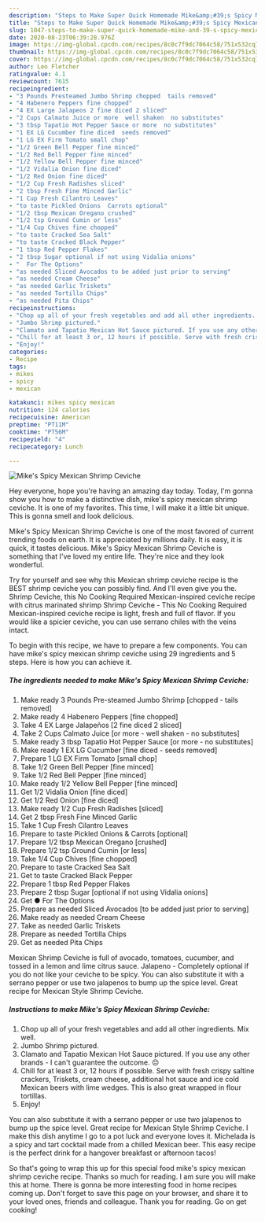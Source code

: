 ```yaml
---
description: "Steps to Make Super Quick Homemade Mike&amp;#39;s Spicy Mexican Shrimp Ceviche"
title: "Steps to Make Super Quick Homemade Mike&amp;#39;s Spicy Mexican Shrimp Ceviche"
slug: 1047-steps-to-make-super-quick-homemade-mike-and-39-s-spicy-mexican-shrimp-ceviche
date: 2020-08-23T06:39:28.976Z
image: https://img-global.cpcdn.com/recipes/8c0c7f9dc7064c58/751x532cq70/mikes-spicy-mexican-shrimp-ceviche-recipe-main-photo.jpg
thumbnail: https://img-global.cpcdn.com/recipes/8c0c7f9dc7064c58/751x532cq70/mikes-spicy-mexican-shrimp-ceviche-recipe-main-photo.jpg
cover: https://img-global.cpcdn.com/recipes/8c0c7f9dc7064c58/751x532cq70/mikes-spicy-mexican-shrimp-ceviche-recipe-main-photo.jpg
author: Leo Fletcher
ratingvalue: 4.1
reviewcount: 7615
recipeingredient:
- "3 Pounds Presteamed Jumbo Shrimp chopped  tails removed"
- "4 Habenero Peppers fine chopped"
- "4 EX Large Jalapeos 2 fine diced 2 sliced"
- "2 Cups Calmato Juice or more  well shaken  no substitutes"
- "3 tbsp Tapatio Hot Pepper Sauce or more  no substitutes"
- "1 EX LG Cucumber fine diced  seeds removed"
- "1 LG EX Firm Tomato small chop"
- "1/2 Green Bell Pepper fine minced"
- "1/2 Red Bell Pepper fine minced"
- "1/2 Yellow Bell Pepper fine minced"
- "1/2 Vidalia Onion fine diced"
- "1/2 Red Onion fine diced"
- "1/2 Cup Fresh Radishes sliced"
- "2 tbsp Fresh Fine Minced Garlic"
- "1 Cup Fresh Cilantro Leaves"
- "to taste Pickled Onions  Carrots optional"
- "1/2 tbsp Mexican Oregano crushed"
- "1/2 tsp Ground Cumin or less"
- "1/4 Cup Chives fine chopped"
- "to taste Cracked Sea Salt"
- "to taste Cracked Black Pepper"
- "1 tbsp Red Pepper Flakes"
- "2 tbsp Sugar optional if not using Vidalia onions"
- "  For The Options"
- "as needed Sliced Avocados to be added just prior to serving"
- "as needed Cream Cheese"
- "as needed Garlic Triskets"
- "as needed Tortilla Chips"
- "as needed Pita Chips"
recipeinstructions:
- "Chop up all of your fresh vegetables and add all other ingredients. Mix well."
- "Jumbo Shrimp pictured."
- "Clamato and Tapatio Mexican Hot Sauce pictured. If you use any other brands - I can&#39;t guarantee the outcome. 😔"
- "Chill for at least 3 or, 12 hours if possible. Serve with fresh crispy saltine crackers, Triskets, cream cheese, additional hot sauce and ice cold Mexican beers with lime wedges. This is also great wrapped in flour tortillas."
- "Enjoy!"
categories:
- Recipe
tags:
- mikes
- spicy
- mexican

katakunci: mikes spicy mexican 
nutrition: 124 calories
recipecuisine: American
preptime: "PT11M"
cooktime: "PT56M"
recipeyield: "4"
recipecategory: Lunch

---
```



![Mike&#39;s Spicy Mexican Shrimp Ceviche](https://img-global.cpcdn.com/recipes/8c0c7f9dc7064c58/751x532cq70/mikes-spicy-mexican-shrimp-ceviche-recipe-main-photo.jpg)

Hey everyone, hope you're having an amazing day today. Today, I'm gonna show you how to make a distinctive dish, mike&#39;s spicy mexican shrimp ceviche. It is one of my favorites. This time, I will make it a little bit unique. This is gonna smell and look delicious.

Mike&#39;s Spicy Mexican Shrimp Ceviche is one of the most favored of current trending foods on earth. It is appreciated by millions daily. It is easy, it is quick, it tastes delicious. Mike&#39;s Spicy Mexican Shrimp Ceviche is something that I've loved my entire life. They're nice and they look wonderful.

Try for yourself and see why this Mexican shrimp ceviche recipe is the BEST shrimp ceviche you can possibly find. And I&#39;ll even give you the. Shrimp Ceviche, this No Cooking Required Mexican-inspired ceviche recipe with citrus marinated shrimp Shrimp Ceviche - This No Cooking Required Mexican-inspired ceviche recipe is light, fresh and full of flavor. If you would like a spicier ceviche, you can use serrano chiles with the veins intact.


To begin with this recipe, we have to prepare a few components. You can have mike&#39;s spicy mexican shrimp ceviche using 29 ingredients and 5 steps. Here is how you can achieve it.

<!--inarticleads1-->

##### The ingredients needed to make Mike&#39;s Spicy Mexican Shrimp Ceviche:

1. Make ready 3 Pounds Pre-steamed Jumbo Shrimp [chopped - tails removed]
1. Make ready 4 Habenero Peppers [fine chopped]
1. Take 4 EX Large Jalapeños [2 fine diced 2 sliced]
1. Take 2 Cups Calmato Juice [or more - well shaken - no substitutes]
1. Make ready 3 tbsp Tapatio Hot Pepper Sauce [or more - no substitutes]
1. Make ready 1 EX LG Cucumber [fine diced - seeds removed]
1. Prepare 1 LG EX Firm Tomato [small chop]
1. Take 1/2 Green Bell Pepper [fine minced]
1. Take 1/2 Red Bell Pepper [fine minced]
1. Make ready 1/2 Yellow Bell Pepper [fine minced]
1. Get 1/2 Vidalia Onion [fine diced]
1. Get 1/2 Red Onion [fine diced]
1. Make ready 1/2 Cup Fresh Radishes [sliced]
1. Get 2 tbsp Fresh Fine Minced Garlic
1. Take 1 Cup Fresh Cilantro Leaves
1. Prepare to taste Pickled Onions &amp; Carrots [optional]
1. Prepare 1/2 tbsp Mexican Oregano [crushed]
1. Prepare 1/2 tsp Ground Cumin [or less]
1. Take 1/4 Cup Chives [fine chopped]
1. Prepare to taste Cracked Sea Salt
1. Get to taste Cracked Black Pepper
1. Prepare 1 tbsp Red Pepper Flakes
1. Prepare 2 tbsp Sugar [optional if not using Vidalia onions]
1. Get  ● For The Options
1. Prepare as needed Sliced Avocados [to be added just prior to serving]
1. Make ready as needed Cream Cheese
1. Take as needed Garlic Triskets
1. Prepare as needed Tortilla Chips
1. Get as needed Pita Chips


Mexican Shrimp Ceviche is full of avocado, tomatoes, cucumber, and tossed in a lemon and lime citrus sauce. Jalapeno - Completely optional if you do not like your ceviche to be spicy. You can also substitute it with a serrano pepper or use two jalapenos to bump up the spice level. Great recipe for Mexican Style Shrimp Ceviche. 

<!--inarticleads2-->

##### Instructions to make Mike&#39;s Spicy Mexican Shrimp Ceviche:

1. Chop up all of your fresh vegetables and add all other ingredients. Mix well.
1. Jumbo Shrimp pictured.
1. Clamato and Tapatio Mexican Hot Sauce pictured. If you use any other brands - I can&#39;t guarantee the outcome. 😔
1. Chill for at least 3 or, 12 hours if possible. Serve with fresh crispy saltine crackers, Triskets, cream cheese, additional hot sauce and ice cold Mexican beers with lime wedges. This is also great wrapped in flour tortillas.
1. Enjoy!


You can also substitute it with a serrano pepper or use two jalapenos to bump up the spice level. Great recipe for Mexican Style Shrimp Ceviche. I make this dish anytime I go to a pot luck and everyone loves it. Michelada is a spicy and tart cocktail made from a chilled Mexican beer. This easy recipe is the perfect drink for a hangover breakfast or afternoon tacos! 

So that's going to wrap this up for this special food mike&#39;s spicy mexican shrimp ceviche recipe. Thanks so much for reading. I am sure you will make this at home. There is gonna be more interesting food in home recipes coming up. Don't forget to save this page on your browser, and share it to your loved ones, friends and colleague. Thank you for reading. Go on get cooking!
